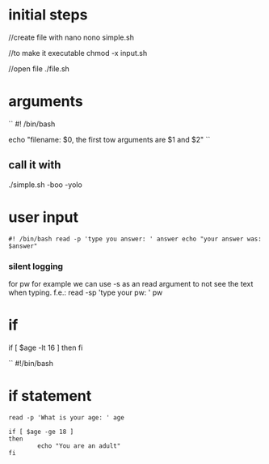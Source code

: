# initial steps

//create file with nano
nono simple.sh

//to make it executable
chmod -x input.sh

//open file
./file.sh

# arguments

``
#! /bin/bash

echo "filename: $0, the first tow arguments are $1 and $2"
``
## call it with 
./simple.sh -boo -yolo

# user input
``
#! /bin/bash
read -p 'type you answer: ' answer
echo "your answer was: $answer"
``
### silent logging
for pw for example we can use -s as an read argument to not see the text when typing. f.e.: 
read -sp 'type your pw: ' pw

# if
if [ $age -lt 16 ]
then
fi

``
#!/bin/bash
# if statement

```
read -p 'What is your age: ' age

if [ $age -ge 18 ]
then
        echo "You are an adult"
fi
```


